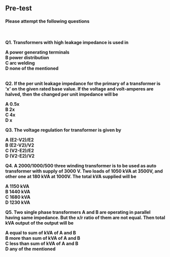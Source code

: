 ## <b> Pre-test
#### Please attempt the following questions
<br>

Q1. Transformers with high leakage impedance is used in<br>

<b> A power generating terminals<br></b>
B power distribution<br>
C arc welding<br>
D none of the mentioned<br><br>


Q2. If the per unit leakage impedance for the primary of a transformer is ‘x’ on the given rated base value. If the voltage and volt-amperes are halved, then the changed per unit impedance will be<br>
 
A 0.5x<br>
<b>B 2x<br> </b>
C 4x<br>
D x<br>


Q3. The voltage regulation for transformer is given by<br>

A (E2-V2)/E2<br>
B (E2-V2)/V2<br>
C (V2-E2)/E2<br>
<b>D (V2-E2)/V2<br></b>

Q4. A 2000/1000/500 three winding transformer is to be used as auto transformer with supply of 3000 V. Two loads of 1050 kVA at 3500V, and other one at 180 kVA at 1000V. The total kVA supplied will be<br>

A 1150 kVA<br>
B 1440 kVA<br>
C 1680 kVA<br>
<b> D 1230 kVA<br></b>

Q5. Two single phase transformers A and B are operating in parallel having same impedance. But the x/r ratio of them are not equal. Then total kVA output of the output will be<br>

A equal to sum of kVA of A and B<br>
B more than sum of kVA of A and B<br>
<b> C less than sum of kVA of A and B<br></b>
D any of the mentioned<br>
